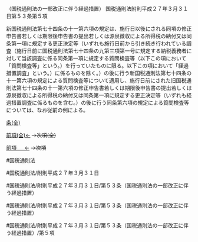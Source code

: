 （国税通則法の一部改正に伴う経過措置）
国税通則法附則平成２７年３月３１日第５３条第５項

新国税通則法第七十四条の十一第六項の規定は、施行日以後にされる同項の修正申告書若しくは期限後申告書の提出若しくは源泉徴収による所得税の納付又は同条第一項に規定する更正決定等（いずれも施行日前から引き続き行われている調査（施行日前に国税通則法第七十四条の九第三項第一号に規定する納税義務者に対して当該調査に係る同条第一項に規定する質問検査等（以下この項において「質問検査等」という。）を行っていたものに限る。以下この項において「経過措置調査」という。）に係るものを除く。）の後に行う新国税通則法第七十四条の十一第六項の規定による質問検査等について適用し、施行日前にされた旧国税通則法第七十四条の十一第六項の修正申告書若しくは期限後申告書の提出若しくは源泉徴収による所得税の納付又は同条第一項に規定する更正決定等（いずれも経過措置調査に係るものを含む。）の後に行う同条第六項の規定による質問検査等については、なお従前の例による。

[条(全)](国税通則法＿＿＿＿附則平成２７年３月３１日第５３条_.md)

[前項(全)←](国税通則法＿＿＿＿附則平成２７年３月３１日第５３条第４項_.md)  ~~→次項(全)~~

[前項 　 ←](国税通則法＿＿＿＿附則平成２７年３月３１日第５３条第４項.md)  ~~→次項~~



#国税通則法

#国税通則法/附則平成２７年３月３１日

#国税通則法/附則平成２７年３月３１日/第５３条（国税通則法の一部改正に伴う経過措置）

#国税通則法/附則平成２７年３月３１日/第５３条（国税通則法の一部改正に伴う経過措置）

#国税通則法/附則平成２７年３月３１日/第５３条（国税通則法の一部改正に伴う経過措置）/第５項

